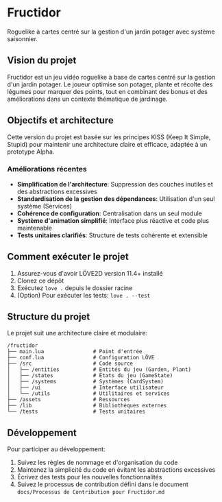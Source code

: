 # Fructidor

Roguelike à cartes centré sur la gestion d'un jardin potager avec système saisonnier.

## Vision du projet

Fructidor est un jeu vidéo roguelike à base de cartes centré sur la gestion d'un jardin potager. Le joueur optimise son potager, plante et récolte des légumes pour marquer des points, tout en combinant des bonus et des améliorations dans un contexte thématique de jardinage.

## Objectifs et architecture

Cette version du projet est basée sur les principes KISS (Keep It Simple, Stupid) pour maintenir une architecture claire et efficace, adaptée à un prototype Alpha.

### Améliorations récentes

- **Simplification de l'architecture**: Suppression des couches inutiles et des abstractions excessives
- **Standardisation de la gestion des dépendances**: Utilisation d'un seul système (Services)
- **Cohérence de configuration**: Centralisation dans un seul module
- **Système d'animation simplifié**: Interface plus réactive et code plus maintenable
- **Tests unitaires clarifiés**: Structure de tests cohérente et extensible

## Comment exécuter le projet

1. Assurez-vous d'avoir LÖVE2D version 11.4+ installé
2. Clonez ce dépôt
3. Exécutez `love .` depuis le dossier racine
4. (Option) Pour exécuter les tests: `love . --test`

## Structure du projet

Le projet suit une architecture claire et modulaire:

```
/fructidor
├── main.lua                # Point d'entrée
├── conf.lua                # Configuration LÖVE
├── /src                    # Code source
│   ├── /entities           # Entités du jeu (Garden, Plant)
│   ├── /states             # États du jeu (GameState)
│   ├── /systems            # Systèmes (CardSystem)
│   ├── /ui                 # Interface utilisateur
│   └── /utils              # Utilitaires et services
├── /assets                 # Ressources
├── /lib                    # Bibliothèques externes
└── /tests                  # Tests unitaires
```

## Développement

Pour participer au développement:

1. Suivez les règles de nommage et d'organisation du code
2. Maintenez la simplicité du code en évitant les abstractions excessives
3. Écrivez des tests pour les nouvelles fonctionnalités
4. Suivez le processus de contribution défini dans le document `docs/Processus de Contribution pour Fructidor.md`